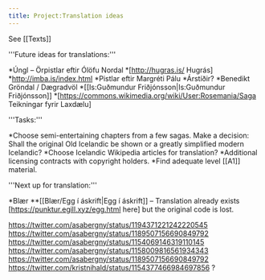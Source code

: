 ```yaml
---
title: Project:Translation ideas
---
```


See [[Texts]]

'''Future ideas for translations:'''

*Úngl – Örpistlar eftir Ólöfu Nordal
*[http://hugras.is/ Hugrás]
*http://imba.is/index.html
*Pistlar eftir Margréti Pálu
*Árstíðir?
*Benedikt Gröndal / Dægradvöl
*[[Is:Guðmundur Friðjónsson|Is:Guðmundur Friðjónsson]]
*[https://commons.wikimedia.org/wiki/User:Rosemania/Saga Teikningar fyrir Laxdælu]

'''Tasks:'''

*Choose semi-entertaining chapters from a few sagas. Make a decision: Shall the original Old Icelandic be shown or a greatly simplified modern Icelandic?
*Choose Icelandic Wikipedia articles for translation?
*Additional licensing contracts with copyright holders.
*Find adequate level [[A1]] material.

'''Next up for translation:'''

*Blær
**[[Blær/Egg í áskrift|Egg í áskrift]] – Translation already exists [https://punktur.egill.xyz/egg.html here] but the original code is lost.

https://twitter.com/asabergny/status/1194371221242220545
https://twitter.com/asabergny/status/1189507156690849792
https://twitter.com/asabergny/status/1154069146319110145
https://twitter.com/asabergny/status/1158009816561934343
https://twitter.com/asabergny/status/1189507156690849792
https://twitter.com/kristnihald/status/1154377466984697856 ?
